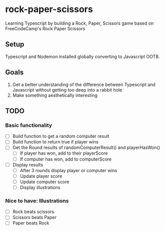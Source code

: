 # rock-paper-scissors

Learning Typescript by building a Rock, Paper, Scissors game based on FreeCodeCamp's Rock Paper Scissors 

## Setup

Typescript and Nodemon installed globally converting to Javascript OOTB.

## Goals

1. Get a better understanding of the difference between Typescript and Javascript without getting too deep into a rabbit hole
2. Make something aesthetically interesting

## TODO

### Basic functionality

- [ ] Build function to get a random computer result
- [ ] Build function to return true if player wins
- [ ] Get the Round results of randomComputerResult() and playerHasWon()
  - [ ] If player has won, add to their playerScore
  - [ ] If computer has won, add to computerScore
- [ ] Display results
  - [ ] After 3 rounds display player or computer wins
  - [ ] Update player score
  - [ ] Update computer score
  - [ ] Display illustrations

### Nice to have: Illustrations

- [ ] Rock beats scissors
- [ ] Scissors beats Paper
- [ ] Paper beats Rock
